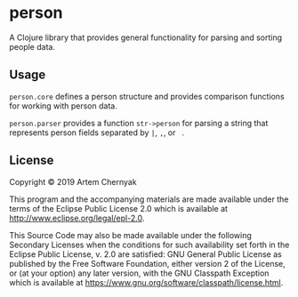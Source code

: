 # person

A Clojure library that provides general functionality for parsing and
sorting people data.

## Usage

`person.core` defines a person structure and provides comparison
functions for working with person data.

`person.parser` provides a function `str->person` for parsing a string
that represents person fields separated by `|`, `,`, or ` `.

## License

Copyright © 2019 Artem Chernyak

This program and the accompanying materials are made available under the
terms of the Eclipse Public License 2.0 which is available at
http://www.eclipse.org/legal/epl-2.0.

This Source Code may also be made available under the following Secondary
Licenses when the conditions for such availability set forth in the Eclipse
Public License, v. 2.0 are satisfied: GNU General Public License as published by
the Free Software Foundation, either version 2 of the License, or (at your
option) any later version, with the GNU Classpath Exception which is available
at https://www.gnu.org/software/classpath/license.html.
